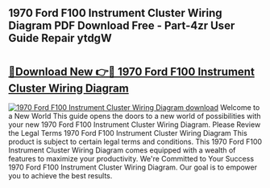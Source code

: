 ## 1970 Ford F100 Instrument Cluster Wiring Diagram PDF Download Free - Part-4zr User Guide Repair ytdgW

# <h2><a href="http://dftd2k.blite.top/?on=1970+Ford+F100+Instrument+Cluster+Wiring+Diagram">🔗Download New 👉🔴 1970 Ford F100 Instrument Cluster Wiring Diagram</a></h2>

[![1970 Ford F100 Instrument Cluster Wiring Diagram download](https://i.imgur.com/lujVjoI.png)](http://dftd2k.blite.top/?on=1970+Ford+F100+Instrument+Cluster+Wiring+Diagram)
Welcome to a New World This guide opens the doors to a new world of possibilities with your new 1970 Ford F100 Instrument Cluster Wiring Diagram. Please Review the Legal Terms 1970 Ford F100 Instrument Cluster Wiring Diagram This product is subject to certain legal terms and conditions. This 1970 Ford F100 Instrument Cluster Wiring Diagram comes equipped with a wealth of features to maximize your productivity. We're Committed to Your Success 1970 Ford F100 Instrument Cluster Wiring Diagram. Our goal is to empower you to achieve the best results.

